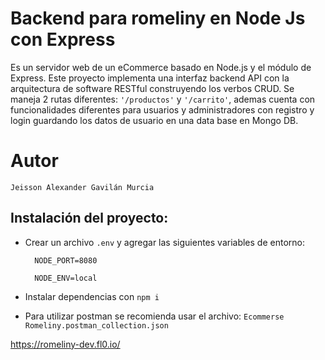 # Backend para romeliny en Node Js con Express

Es un servidor web de un eCommerce basado en Node.js y el módulo de Express. Este proyecto implementa una interfaz backend API con la arquitectura de software RESTful construyendo los verbos CRUD. Se maneja 2 rutas diferentes: `'/productos'` y `'/carrito'`, ademas cuenta con funcionalidades diferentes para usuarios y administradores con registro y login guardando los datos de usuario en una data base en Mongo DB.

# Autor

    Jeisson Alexander Gavilán Murcia

## Instalación del proyecto:

-   Crear un archivo `.env` y agregar las siguientes variables de entorno:

          NODE_PORT=8080

          NODE_ENV=local

-   Instalar dependencias con `npm i`

-   Para utilizar postman se recomienda usar el archivo: `Ecommerse Romeliny.postman_collection.json`

https://romeliny-dev.fl0.io/
